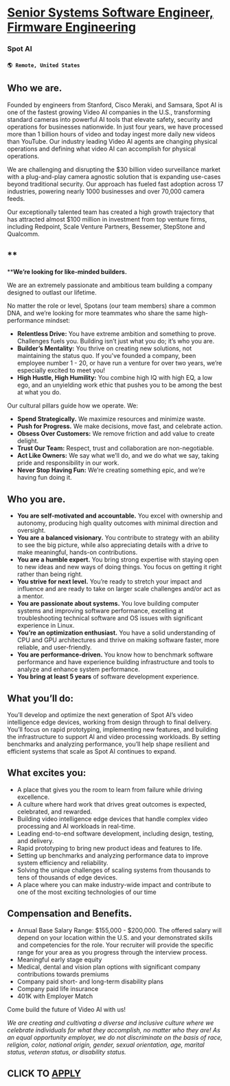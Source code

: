 # [Senior Systems Software Engineer, Firmware Engineering](https://www.remotewlb.com/apply/senior-systems-software-engineer-firmware-engineering)  
### Spot AI  
#### `🌎 Remote, United States`  

## **Who we are.**

Founded by engineers from Stanford, Cisco Meraki, and Samsara, Spot AI is one of the fastest growing Video AI companies in the U.S., transforming standard cameras into powerful AI tools that elevate safety, security and operations for businesses nationwide. In just four years, we have processed more than 1 billion hours of video and today ingest more daily new videos than YouTube. Our industry leading Video AI agents are changing physical operations and defining what video AI can accomplish for physical operations.

We are challenging and disrupting the $30 billion video surveillance market with a plug-and-play camera agnostic solution that is expanding use-cases beyond traditional security. Our approach has fueled fast adoption across 17 industries, powering nearly 1000 businesses and over 70,000 camera feeds.

Our exceptionally talented team has created a high growth trajectory that has attracted almost $100 million in investment from top venture firms, including Redpoint, Scale Venture Partners, Bessemer, StepStone and Qualcomm.

## **  
****We’re looking for like-minded builders.**

We are an extremely passionate and ambitious team building a company designed to outlast our lifetime.

No matter the role or level, Spotans (our team members) share a common DNA, and we’re looking for more teammates who share the same high-performance mindset:

  * **Relentless Drive:** You have extreme ambition and something to prove. Challenges fuels you. Building isn’t just what you do; it’s who you are.
  * **Builder’s Mentality:** You thrive on creating new solutions, not maintaining the status quo. If you've founded a company, been employee number 1 - 20, or have run a venture for over two years, we’re especially excited to meet you!
  * **High Hustle, High Humility:** You combine high IQ with high EQ, a low ego, and an unyielding work ethic that pushes you to be among the best at what you do.

Our cultural pillars guide how we operate. We:

  * **Spend Strategically.** We maximize resources and minimize waste.
  * **Push for Progress.** We make decisions, move fast, and celebrate action.
  * **Obsess Over Customers:** We remove friction and add value to create delight.
  * **Trust Our Team:** Respect, trust and collaboration are non-negotiable.
  * **Act Like Owners:** We say what we’ll do, and we do what we say, taking pride and responsibility in our work.
  * **Never Stop Having Fun:** We’re creating something epic, and we’re having fun doing it.

## **Who you are.**

  * **You are self-motivated and accountable.** You excel with ownership and autonomy, producing high quality outcomes with minimal direction and oversight.
  * **You are a balanced visionary.** You contribute to strategy with an ability to see the big picture, while also appreciating details with a drive to make meaningful, hands-on contributions.
  * **You are a humble expert.** You bring strong expertise with staying open to new ideas and new ways of doing things. You focus on getting it right rather than being right.
  * **You strive for next level.** You’re ready to stretch your impact and influence and are ready to take on larger scale challenges and/or act as a mentor.
  * **You are passionate about systems.** You love building computer systems and improving software performance, excelling at troubleshooting technical software and OS issues with significant experience in Linux.
  * **You’re an optimization enthusiast.** You have a solid understanding of CPU and GPU architectures and thrive on making software faster, more reliable, and user-friendly.
  * **You are performance-driven.** You know how to benchmark software performance and have experience building infrastructure and tools to analyze and enhance system performance.
  * **You bring at least 5 years** of software development experience.

## **What you’ll do:**

You’ll develop and optimize the next generation of Spot AI’s video intelligence edge devices, working from design through to final delivery. You’ll focus on rapid prototyping, implementing new features, and building the infrastructure to support AI and video processing workloads. By setting benchmarks and analyzing performance, you’ll help shape resilient and efficient systems that scale as Spot AI continues to expand.

## **What excites you:**

  * A place that gives you the room to learn from failure while driving excellence.
  * A culture where hard work that drives great outcomes is expected, celebrated, and rewarded.
  * Building video intelligence edge devices that handle complex video processing and AI workloads in real-time.
  * Leading end-to-end software development, including design, testing, and delivery.
  * Rapid prototyping to bring new product ideas and features to life.
  * Setting up benchmarks and analyzing performance data to improve system efficiency and reliability.
  * Solving the unique challenges of scaling systems from thousands to tens of thousands of edge devices.
  * A place where you can make industry-wide impact and contribute to one of the most exciting technologies of our time

## **Compensation and Benefits.**

  * Annual Base Salary Range: $155,000 - $200,000. The offered salary will depend on your location within the U.S. and your demonstrated skills and competencies for the role. Your recruiter will provide the specific range for your area as you progress through the interview process.
  * Meaningful early stage equity
  * Medical, dental and vision plan options with significant company contributions towards premiums
  * Company paid short- and long-term disability plans
  * Company paid life insurance
  * 401K with Employer Match

Come build the future of Video AI with us!

_We are creating and cultivating a diverse and inclusive culture where we celebrate individuals for what they accomplish, no matter who they are! As an equal opportunity employer, we do not discriminate on the basis of race, religion, color, national origin, gender, sexual orientation, age, marital status, veteran status, or disability status._

  
## CLICK TO [APPLY](https://www.remotewlb.com/apply/senior-systems-software-engineer-firmware-engineering)

